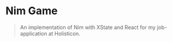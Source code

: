 # Nim Game

> An implementation of Nim with XState and React for my job-application at
> Holisticon.
